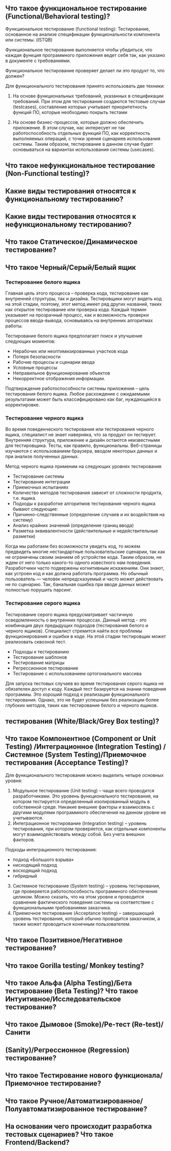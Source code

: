 ## Что такое функциональное тестирование (Functional/Behavioral testing)?
Функциональное тестирование (functional testing): Тестирование, основанное на анализе 
спецификации функциональности компонента или системы. (ISTQB)

Функциональное тестирование выполняется чтобы убедиться, что каждая функция программного 
приложения ведет себя так, как указано в документе с требованиями. 

Функциональное тестирование проверяет делает ли это продукт то, что должен?

Для функционального тестирования принято использовать две техники:

1. На основе функциональных требований, указанных в спецификации требований. При этом для тестирования создаются тестовые случаи (testcases), составление которых учитывает приоритетность функций ПО, которые необходимо покрыть тестами

2. На основе бизнес-процессов, которые должно обеспечить приложение. В этом случае, нас интересует не так работоспособность отдельных функций ПО, как корректность выполняемых операций, с точки зрения сценариев использования системы. Таким образом, тестирование в данном случае будет основываться на вариантах использования системы (usecases).

## Что такое нефункциональное тестирование (Non-Functional testing)?

## Какие виды тестирования относятся к функциональному тестированию?

## Какие виды тестирования относятся к нефункциональному тестированию?

## Что такое Статическое/Динамическое тестирование?

## Что такое Черный/Серый/Белый ящик
### Тестирование белого ящика
  
Главная цель этого процесса – проверка кода, тестирование как внутренней структуры, так и дизайна. Тестировщики могут видеть код на этой стадии, поэтому, этот метод имеет ряд других названий, таких как открытое тестирование или проверка кода. Каждый термин указывает на прозрачный процесс, как и возможность проверки процессов ввода-вывода, основываясь на внутренних алгоритмах работы.

Тестирование белого ящика предполагает поиск и улучшение следующих моментов:
* Нерабочих или неоптимизированных участков кода
* Потеря безопасности
* Рабочие процессы и сценарии ввода
* Условные процессы
* Неправильное функционирование объектов
* Некорректное отображения информации.

Подтверждение работоспособности системы приложения – цель тестирования белого ящика. Любое расхождение с ожидаемыми результатами может быть классифицировано как баг, нуждающийся в корректировке.

### Тестирование черного ящика

Во время поведенческого тестирования или тестирования черного ящика, специалист не знает наверняка, что за продукт он тестирует. Внутренняя структура, приложение и дизайн остаются неизвестными для тестировщика. Тесты, как правило, функциональны. Веб-страницы изучаются с использованием браузера, вводом некоторых данных и при анализе полученных данных.

Метод черного ящика применим на следующих уровнях тестирования
* Тестирование системы
* Тестирование интеграции
* Приемочных испытаниях
* Количество методов тестирования зависит от сложности продукта, т.е. ящика.
* Подходы к разработке алгоритмов тестирования черного ящика бывают следующие:
* Причинно-следственные (определение случаев и их воздействия на систему)
* Анализ крайних значений (определение границ ввода)
* Разметка эквивалентности (действительные и недействительные разметки)

Когда мы работаем без возможности увидеть код, то можем предвидеть многие нестандартные пользовательские сценарии, так как не ограничены своим знанием об устройстве кода. Таким образом, не ждем от него только какого-то одного известного нам поведения. Разработчики часто подвержены когнитивным искажениям. Они знают, как устроен код и как должна работать программа. Но обычный пользователь — человек непредсказуемый и часто может действовать не по сценарию. Так, банальная ошибка при вводе данных может полностью порушить парсинг. 

### Тестирование серого ящика
Тестирование серого ящика предусматривает частичную осведомленность о внутренних процессах. Данный метод - это комбинация двух предыдущих подходов (тестирования белого и черного ящиков). Специалист стремится найти все проблемы функционирования и ошибки в коде. На этой стадии тестировщик может реализовать сквозной тест.
* Подходы к тестированию
* Тестирование шаблонов
* Тестирование матрицы
* Регрессионное тестирование
* Тестирование с использованием ортогонального массива

Для запуска тестовых случаев во время тестирования серого ящика не обязателен доступ к коду. Каждый тест базируется на знании поведения программы. Это хороший подход к реализации функционального тестирования. Однако, это не будет успешным без реализации более глубоких методов, таких как тестирование белого и черного ящиков.



## тестирования (White/Black/Grey Box testing)?

## Что такое Компонентное (Component or Unit Testing) /Интеграционное (Integration Testing) /Системное (System Testing)/Приемочное тестирования (Acceptance Testing)?
Для функционального тестирования можно выделить четыре основных уровня:
1. Модульное тестирование (Unit testing) – чаще всего проводится разработчиками. Это уровень функционального тестирования, на котором тестируется определенный изолированный модуль в собственной среде. Никакие внешние факторы и взаимосвязь с другими модулями программного обеспечения на данном уровне  не учитываются.
2. Интеграционное тестирование (Integration testing) – уровень тестирования, при котором проверяется, как отдельные компоненты могут взаимодействовать между собой. Без учета внешних факторов.
   
Подходы интеграционного тестирования:
* подход «Большого взрыва»
* нисходящий подход
* восходящий подход
* гибридный
3. Системное тестирование (System testing) – уровень тестирования, где проверяется работоспособность программного обеспечения целиком. Можно сказать, что на этом уровне и проводится сравнение фактического поведения системы на соответствие с функциональными требованиями заказчика. 
4. Приемочное тестирование (Acceptance testing) – завершающий уровень тестирования, который обычно проводится заказчиком, а также может проводиться конечным пользователем. 

## Что такое Позитивное/Негативное тестирование?

## Что такое Gorilla testing/ Monkey testing?

## Что такое Альфа (Alpha Testing)/Бета тестирование (Beta Testing)? Что такое Интуитивное/Исследовательское тестирование?

## Что такое Дымовое (Smoke)/Ре-тест (Re-test)/ Санити

## (Sanity)/Регрессионное (Regression) тестирование?

## Что такое Тестирование нового функционала/ Приемочное тестирование?

## Что такое Ручное/Автоматизированное/Полуавтоматизированное тестирование?

## На основании чего происходит разработка тестовых сценариев? Что такое Frontend/Backend?
